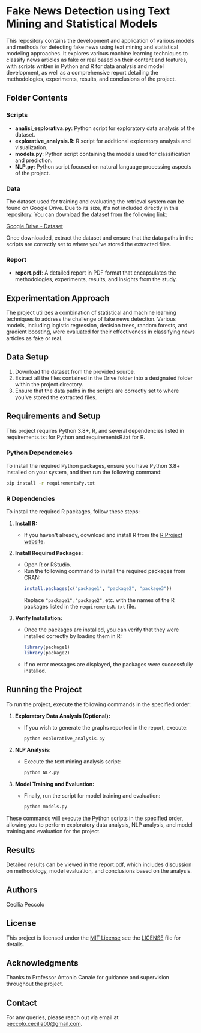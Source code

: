 # Fake News Detection using Text Mining and Statistical Models

This repository contains the development and application of various models and methods for detecting fake news using text mining and statistical modeling approaches. It explores various machine learning techniques to classify news articles as fake or real based on their content and features, with scripts written in Python and R for data analysis and model development, as well as a comprehensive report detailing the methodologies, experiments, results, and conclusions of the project.

## Folder Contents

### Scripts
- **analisi_esplorativa.py**: Python script for exploratory data analysis of the dataset.
- **explorative_analysis.R**: R script for additional exploratory analysis and visualization.
- **models.py**: Python script containing the models used for classification and prediction.
- **NLP.py**: Python script focused on natural language processing aspects of the project.

### Data
The dataset used for training and evaluating the retrieval system can be found on Google Drive. Due to its size, it's not included directly in this repository. You can download the dataset from the following link:

[Google Drive - Dataset](https://drive.google.com/drive/folders/15m-KyHoKmaZYd-NKeBpaw3jgiX0Avvjb?usp=sharing)

Once downloaded, extract the dataset and ensure that the data paths in the scripts are correctly set to where you've stored the extracted files.

### Report
- **report.pdf**: A detailed report in PDF format that encapsulates the methodologies, experiments, results, and insights from the study.

## Experimentation Approach

The project utilizes a combination of statistical and machine learning techniques to address the challenge of fake news detection. Various models, including logistic regression, decision trees, random forests, and gradient boosting, were evaluated for their effectiveness in classifying news articles as fake or real.

## Data Setup

1. Download the dataset from the provided source.
2. Extract all the files contained in the Drive folder into a designated folder within the project directory.
3. Ensure that the data paths in the scripts are correctly set to where you've stored the extracted files.

## Requirements and Setup

This project requires Python 3.8+, R, and several dependencies listed in requirements.txt for Python and requirementsR.txt for R.

### Python Dependencies
To install the required Python packages, ensure you have Python 3.8+ installed on your system, and then run the following command:
```bash
pip install -r requirementsPy.txt
```

### R Dependencies

To install the required R packages, follow these steps:

1. **Install R:**
   - If you haven't already, download and install R from the [R Project website](https://www.r-project.org/).

2. **Install Required Packages:**
   - Open R or RStudio.
   - Run the following command to install the required packages from CRAN:
     ```R
     install.packages(c("package1", "package2", "package3"))
     ```
     Replace `"package1"`, `"package2"`, etc. with the names of the R packages listed in the `requirementsR.txt` file.

3. **Verify Installation:**
   - Once the packages are installed, you can verify that they were installed correctly by loading them in R:
     ```R
     library(package1)
     library(package2)
     ```
   - If no error messages are displayed, the packages were successfully installed.


## Running the Project
To run the project, execute the following commands in the specified order:

1. **Exploratory Data Analysis (Optional):**
   - If you wish to generate the graphs reported in the report, execute:
     ```bash
     python explorative_analysis.py
     ```

2. **NLP Analysis:**
   - Execute the text mining analysis script:
     ```bash
     python NLP.py
     ```

3. **Model Training and Evaluation:**
   - Finally, run the script for model training and evaluation:
     ```bash
     python models.py
     ```

These commands will execute the Python scripts in the specified order, allowing you to perform exploratory data analysis, NLP analysis, and model training and evaluation for the project.

## Results
Detailed results can be viewed in the report.pdf, which includes discussion on methodology, model evaluation, and conclusions based on the analysis.

## Authors
Cecilia Peccolo

## License
This project is licensed under the [MIT License](https://opensource.org/licenses/MIT) see the [LICENSE](LICENSE) file for details.

## Acknowledgments
Thanks to Professor Antonio Canale for guidance and supervision throughout the project.

## Contact
For any queries, please reach out via email at peccolo.cecilia00@gmail.com.
